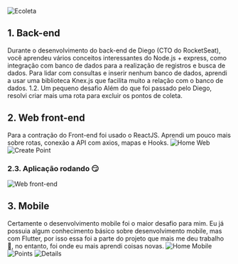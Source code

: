 ![Ecoleta](./assets/logo.svg)
## 1. Back-end
Durante o desenvolvimento do back-end de Diego (CTO do RocketSeat), você aprendeu vários conceitos interessantes do Node.js + express, como integração com banco de dados para a realização de registros e busca de dados. Para lidar com consultas e inserir nenhum banco de dados, aprendi a usar uma biblioteca Knex.js que facilita muito a relação com o banco de dados.
1.2. Um pequeno desafio
Além do que foi passado pelo Diego, resolvi criar mais uma rota para excluir os pontos de coleta.
## 2. Web front-end
Para a contração do Front-end foi usado o ReactJS. Aprendi um pouco mais sobre rotas, conexão a API com axios, mapas e Hooks.
![Home Web](./assets/home-web.png)
![Create Point](./assets/create-point.png)
### 2.3. Aplicação rodando :smirk: 
![Web front-end](./assets/front-end-web.gif)
## 3. Mobile
Certamente o desenvolvimento mobile foi o maior desafio para mim. Eu já possuia algum conhecimento básico sobre desenvolvimento mobile, mas com Flutter, por isso essa foi a parte do projeto que mais me deu trabalho :grimacing:, no entanto, foi onde eu mais aprendi coisas novas. 
![Home Mobile](./assets/home-mobile.png) ![Points](./assets/points.png) ![Details](./assets/details.png)

